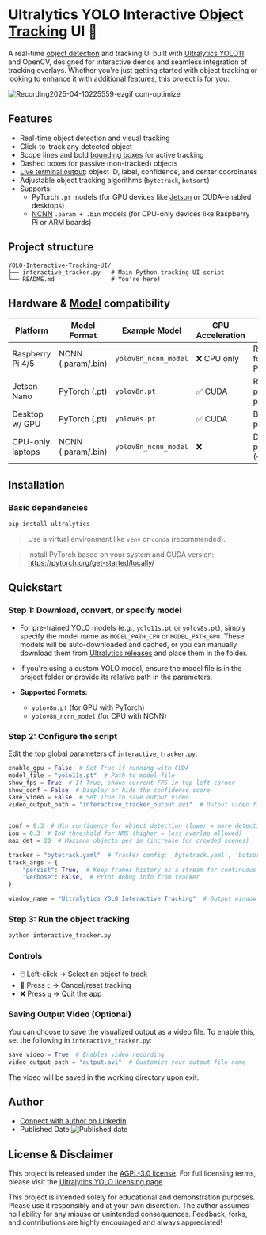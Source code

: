 # Ultralytics YOLO Interactive [Object Tracking](https://docs.ultralytics.com/modes/track/) UI 🚀

A real-time [object detection](https://docs.ultralytics.com/tasks/detect/) and tracking UI built with [Ultralytics YOLO11](https://github.com/ultralytics/ultralytics) and OpenCV, designed for interactive demos and seamless integration of tracking overlays. Whether you're just getting started with object tracking or looking to enhance it with additional features, this project is for you.

![Recording2025-04-10225559-ezgif com-optimize](https://github.com/user-attachments/assets/b4cab5ad-ecd6-44c7-83f2-338ce9f1c58a)

## Features

- Real-time object detection and visual tracking
- Click-to-track any detected object
- Scope lines and bold [bounding boxes](https://docs.ultralytics.com/usage/simple-utilities/#bounding-boxes) for active tracking
- Dashed boxes for passive (non-tracked) objects
- [Live terminal output](https://docs.ultralytics.com/guides/view-results-in-terminal/): object ID, label, confidence, and center coordinates
- Adjustable object tracking algorithms (`bytetrack`, `botsort`)
- Supports:
  - PyTorch `.pt` models (for GPU devices like [Jetson](https://docs.ultralytics.com/guides/nvidia-jetson/) or CUDA-enabled desktops)
  - [NCNN](https://docs.ultralytics.com/integrations/ncnn/) `.param + .bin` models (for CPU-only devices like Raspberry Pi or ARM boards)

## Project structure

```
YOLO-Interactive-Tracking-UI/
├── interactive_tracker.py   # Main Python tracking UI script
└── README.md                # You're here!
```

## Hardware & [Model](https://docs.ultralytics.com/models/) compatibility

| Platform         | Model Format       | Example Model        | GPU Acceleration | Notes                           |
| ---------------- | ------------------ | -------------------- | ---------------- | ------------------------------- |
| Raspberry Pi 4/5 | NCNN (.param/.bin) | `yolov8n_ncnn_model` | ❌ CPU only      | Recommended format for Pi/ARM   |
| Jetson Nano      | PyTorch (.pt)      | `yolov8n.pt`         | ✅ CUDA          | Real-time performance possible  |
| Desktop w/ GPU   | PyTorch (.pt)      | `yolov8s.pt`         | ✅ CUDA          | Best performance                |
| CPU-only laptops | NCNN (.param/.bin) | `yolov8n_ncnn_model` | ❌               | Decent performance (~10–15 FPS) |

## Installation

### Basic dependencies

```bash
pip install ultralytics
```

> Use a virtual environment like `venv` or `conda` (recommended).

> Install PyTorch based on your system and CUDA version: https://pytorch.org/get-started/locally/

## Quickstart

### Step 1: Download, convert, or specify model

- For pre-trained YOLO models (e.g., `yolo11s.pt` or `yolov8s.pt`), simply specify the model name as `MODEL_PATH_CPU` or `MODEL_PATH_GPU`. These models will be auto-downloaded and cached, or you can manually download them from [Ultralytics releases](https://github.com/ultralytics/assets/releases) and place them in the folder.
- If you're using a custom YOLO model, ensure the model file is in the project folder or provide its relative path in the parameters.

- **Supported Formats:**
  - `yolov8n.pt` (for GPU with PyTorch)
  - `yolov8n_ncnn_model` (for CPU with NCNN)

### Step 2: Configure the script

Edit the top global parameters of `interactive_tracker.py`:

```python
enable_gpu = False  # Set True if running with CUDA
model_file = "yolo11s.pt"  # Path to model file
show_fps = True  # If True, shows current FPS in top-left corner
show_conf = False  # Display or hide the confidence score
save_video = False  # Set True to save output video
video_output_path = "interactive_tracker_output.avi"  # Output video file name


conf = 0.3  # Min confidence for object detection (lower = more detections, possibly more false positives)
iou = 0.3  # IoU threshold for NMS (higher = less overlap allowed)
max_det = 20  # Maximum objects per im (increase for crowded scenes)

tracker = "bytetrack.yaml"  # Tracker config: 'bytetrack.yaml', 'botsort.yaml', etc.
track_args = {
    "persist": True,  # Keep frames history as a stream for continuous tracking
    "verbose": False,  # Print debug info from tracker
}

window_name = "Ultralytics YOLO Interactive Tracking"  # Output window name
```

### Step 3: Run the object tracking

```bash
python interactive_tracker.py
```

### Controls

- 🖱️ Left-click → Select an object to track
- 🔄 Press `c` → Cancel/reset tracking
- ❌ Press `q` → Quit the app

### Saving Output Video (Optional)

You can choose to save the visualized output as a video file. To enable this, set the following in `interactive_tracker.py`:

```python
save_video = True  # Enables video recording
video_output_path = "output.avi"  # Customize your output file name
```

The video will be saved in the working directory upon exit.

## Author

- [Connect with author on LinkedIn](https://www.linkedin.com/in/alireza787b)
- Published Date ![Published date](https://img.shields.io/badge/published_Date-2025--04--01-purple)

## License & Disclaimer

This project is released under the [AGPL-3.0 license](https://github.com/ultralytics/ultralytics/blob/main/LICENSE). For full licensing terms, please visit the [Ultralytics YOLO licensing page](https://github.com/ultralytics/ultralytics/blob/main/LICENSE).

This project is intended solely for educational and demonstration purposes. Please use it responsibly and at your own discretion. The author assumes no liability for any misuse or unintended consequences. Feedback, forks, and contributions are highly encouraged and always appreciated!
